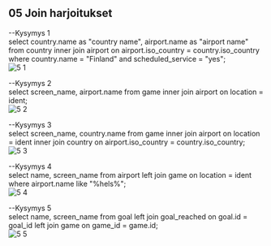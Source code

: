 ## 05 Join harjoitukset

--Kysymys 1  </br>
select country.name as "country name", airport.name as "airport name"
from country
inner join airport on airport.iso_country = country.iso_country
where country.name = "Finland"
and scheduled_service = "yes";  </br>
![5 1](https://github.com/user-attachments/assets/ae973efe-30ac-4aeb-bb6b-615ea322b133)


--Kysymys 2  </br>
select screen_name, airport.name
from game
inner join airport on location = ident;  </br>
![5 2](https://github.com/user-attachments/assets/9a07df46-048e-4d54-a0d6-0f5584c51b45)


--Kysymys 3  </br>
select screen_name, country.name
from game
inner join airport on location = ident
inner join country on airport.iso_country = country.iso_country;  </br>
![5 3](https://github.com/user-attachments/assets/58906813-6e27-4496-8017-988a83237f26)

--Kysymys 4  </br>
select name, screen_name
from airport
left join game on location = ident
where airport.name like "%hels%";  </br>
![5 4](https://github.com/user-attachments/assets/6b7a884c-63f5-4364-9410-d7fe5a81a309)

--Kysymys 5  </br>
select name, screen_name
from goal
left join goal_reached on goal.id = goal_id
left join game on game_id = game.id;  </br>
![5 5](https://github.com/user-attachments/assets/c4eea206-6798-463d-844b-6a29bd68a45e)
